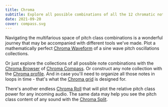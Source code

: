 ```yaml
---
title: Chroma
subtitle: Explore all possible combinations of all the 12 chromatic notes
date: 2021-09-20
cover: compass.svg
---
```


Navigating the multifarious space of pitch class combinations is a wonderful journey that may be accompanied with different tools we've made. Plot a mathematically perfect [Chroma Waveform](./waveform/index.md) of a sine wave pitch oscillations collections. 

Or just explore the collections of all possible note combinations with the [Chroma Browser](./browser/index.md) of [Chroma Compass](./compass/index.md). Or construct any note collection with the [Chroma profile](./profile/index.md). And in case you'll need to organize all those notes in loops in time - that's what the [Chroma grid](./grid/index.md) is designed for.

There's another endless [Chroma Roll](./gram/index.md) that will plot the relative pitch class power for any incoming audio. The same data may help you see the pitch class content of any sound with the [Chroma Split](./detect/index.md). 